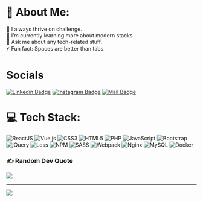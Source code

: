 # 💫 About Me:

🔭 I always thrive on challenge.<br>🌱 I’m currently learning more about modern stacks<br>💬 Ask me about any tech-related stuff.<br>⚡ Fun fact: Spaces are better than tabs

# Socials

[![Linkedin Badge](https://img.shields.io/badge/linkedin-chrismonoHimawan-blue?color=9cf&style=for-the-badge&logo=Linkedin)](https://www.linkedin.com/in/chrismono-himawan-7b5b45288/)
[![Instagram Badge](https://img.shields.io/badge/instagram-chrismono1021.ai-9cf?style=for-the-badge&logo=instagram)](https://instagram.com/chrismono1021.ai)
[![Mail Badge](https://img.shields.io/badge/mail-chrismono1021-9cf?style=for-the-badge&logo=gmail)](mailto:chrismono1021@gmail.com)


# 💻 Tech Stack:

![ReactJS](https://img.shields.io/badge/React-%23000000.svg?style=for-the-badge&logo=react&logoColor=white) ![Vue.js](https://img.shields.io/badge/vuejs-%2335495e.svg?style=for-the-badge&logo=vuedotjs&logoColor=%234FC08D) ![CSS3](https://img.shields.io/badge/css3-%231572B6.svg?style=for-the-badge&logo=css3&logoColor=white) ![HTML5](https://img.shields.io/badge/html5-%23E34F26.svg?style=for-the-badge&logo=html5&logoColor=white) ![PHP](https://img.shields.io/badge/php-%23777BB4.svg?style=for-the-badge&logo=php&logoColor=white) ![JavaScript](https://img.shields.io/badge/javascript-%23323330.svg?style=for-the-badge&logo=javascript&logoColor=%23F7DF1E) ![Bootstrap](https://img.shields.io/badge/bootstrap-%23563D7C.svg?style=for-the-badge&logo=bootstrap&logoColor=white) ![jQuery](https://img.shields.io/badge/jquery-%230769AD.svg?style=for-the-badge&logo=jquery&logoColor=white) ![Less](https://img.shields.io/badge/less-2B4C80?style=for-the-badge&logo=less&logoColor=white) ![NPM](https://img.shields.io/badge/NPM-%23000000.svg?style=for-the-badge&logo=npm&logoColor=white) ![SASS](https://img.shields.io/badge/SASS-hotpink.svg?style=for-the-badge&logo=SASS&logoColor=white) ![Webpack](https://img.shields.io/badge/webpack-%238DD6F9.svg?style=for-the-badge&logo=webpack&logoColor=black) ![Nginx](https://img.shields.io/badge/nginx-%23009639.svg?style=for-the-badge&logo=nginx&logoColor=white) ![MySQL](https://img.shields.io/badge/mysql-%2300f.svg?style=for-the-badge&logo=mysql&logoColor=white) ![Docker](https://img.shields.io/badge/docker-%230db7ed.svg?style=for-the-badge&logo=docker&logoColor=white)

<!-- ## 🏆 GitHub Trophies

![](https://github-profile-trophy.vercel.app/?username=chrismono1021&theme=darkhub&no-frame=false&no-bg=true&margin-w=4) -->

### ✍️ Random Dev Quote

![](https://quotes-github-readme.vercel.app/api?type=horizontal&theme=radical)

---
[![](https://visitcount.itsvg.in/api?id=Chrismono&label=Profile%20Views&color=11&icon=5&pretty=false)](https://visitcount.itsvg.in)
<!-- ![visitors](https://visitor-badge.glitch.me/badge?page_id=chrismono1021.visitor-badge) -->
